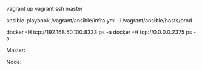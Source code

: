 vagrant up
vagrant ssh master

ansible-playbook /vagrant/ansible/infra.yml -i /vagrant/ansible/hosts/prod

docker -H tcp://192.168.50.100:8333 ps -a
docker -H tcp://0.0.0.0:2375 ps -a


Master:


Node: